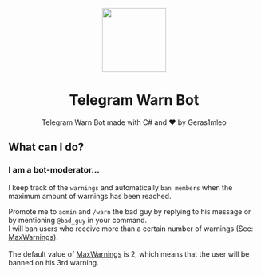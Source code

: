 <p align="center">
  <img width="128" align="center" src="https://user-images.githubusercontent.com/67554762/170731917-7c85d87e-7ae2-47bf-be2c-9c1a04a32821.png">
</p>

<h1 align="center">Telegram Warn Bot</h1>
<p align="center">
  Telegram Warn Bot made with C# and &hearts; by Geras1mleo
</p>

## What can I do?
### I am a bot-moderator...
I keep track of the `warnings` and automatically `ban members` when the maximum amount of warnings has been reached.

Promote me to `admin` and `/warn` the bad guy by replying to his message or by mentioning `@bad_guy` in your command.<br/>
I will ban users who receive more than a certain number of warnings (See: [MaxWarnings](/TelegramWarnBot/Data/Configuration.json#L3)).<br/><br/>
The default value of [MaxWarnings](/TelegramWarnBot/Data/Configuration.json#L3) is 2, which means that the user will be banned on his 3rd warning.<br/>
